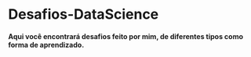 # Desafios-DataScience

####  Aqui você encontrará desafios feito por mim, de diferentes tipos como forma de aprendizado.
 


